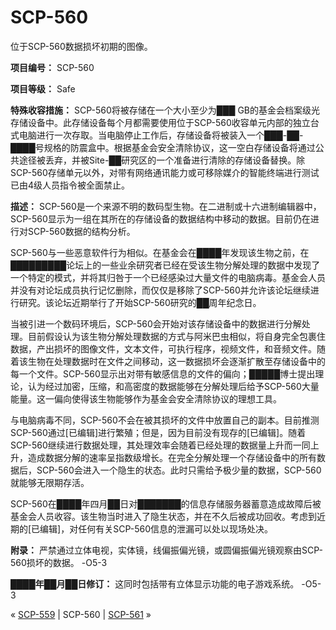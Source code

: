 # SCP-560
                        




位于SCP-560数据损坏初期的图像。



**项目编号：** SCP-560

**项目等级：** Safe

**特殊收容措施：** SCP-560将被存储在一个大小至少为███ GB的基金会档案级光存储设备中。此存储设备每个月都需要使用位于SCP-560收容单元内部的独立台式电脑进行一次存取。当电脑停止工作后，存储设备将被装入一个███-██-████号规格的防震盒中。根据基金会安全清除协议，这一空白存储设备将通过公共途径被丢弃，并被Site-██研究区的一个准备进行清除的存储设备替换。除SCP-560存储单元以外，对带有网络通讯能力或可移除媒介的智能终端进行测试已由4级人员指令被全面禁止。

**描述：** SCP-560是一个来源不明的数码型生物。在二进制或十六进制编辑器中，SCP-560显示为一组在其所在的存储设备的数据结构中移动的数据。目前仍在进行对SCP-560数据的结构分析。

SCP-560与一些恶意软件行为相似。在基金会在████年发现该生物之前，在█████████论坛上的一些业余研究者已经在受该生物分解处理的数据中发现了一个特定的模式，并将其归咎于一个已经感染过大量文件的电脑病毒。基金会人员并没有对论坛成员执行记忆删除，而仅仅是移除了SCP-560并允许该论坛继续进行研究。该论坛近期举行了开始SCP-560研究的██周年纪念日。

当被引进一个数码环境后，SCP-560会开始对该存储设备中的数据进行分解处理。目前假设认为该生物分解处理数据的方式与阿米巴虫相似，将自身完全包裹住数据，产出损坏的图像文件，文本文件，可执行程序，视频文件，和音频文件。随着该生物在处理数据时在文件之间移动，这一数据损坏会逐渐扩散至存储设备中的每一个文件。SCP-560显示出对带有敏感信息的文件的偏向；█████博士提出理论，认为经过加密，压缩，和高密度的数据能够在分解处理后给予SCP-560大量能量。这一偏向使得该生物能够作为基金会安全清除协议的理想工具。

与电脑病毒不同，SCP-560不会在被其损坏的文件中放置自己的副本。目前推测SCP-560通过[已编辑]进行繁殖；但是，因为目前没有现存的[已编辑]。随着SCP-560继续进行数据处理，其处理效率会随着已经处理的数据量上升而一同上升，造成数据分解的速率呈指数级增长。在完全分解处理一个存储设备中的所有数据后，SCP-560会进入一个隐生的状态。此时只需给予极少量的数据，SCP-560就能够无限期存活。

SCP-560在████年四月██日对███████的信息存储服务器蓄意造成故障后被基金会人员收容。该生物当时进入了隐生状态，并在不久后被成功回收。考虑到近期的[已编辑]，对任何有关SCP-560信息的泄漏可以处以现场处决。

**附录：** 严禁通过立体电视，实体镜，线偏振偏光镜，或圆偏振偏光镜观察由SCP-560损坏的数据。 -O5-3

**████年██月██日修订：** 这同时包括带有立体显示功能的电子游戏系统。 -O5-3



« [SCP-559](/scp-559) | SCP-560 | [SCP-561](/scp-561) »





                    
